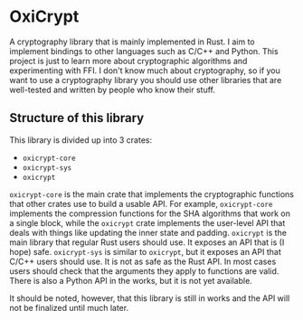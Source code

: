 # OxiCrypt

A cryptography library that is mainly implemented in Rust. I aim to implement bindings to other languages such as C/C++ and Python. This project is just to learn more about cryptographic algorithms and experimenting with FFI. I don't know much about cryptography, so if you want to use a cryptography library you should use other libraries that are well-tested and written by people who know their stuff.

## Structure of this library

This library is divided up into 3 crates:
* `oxicrypt-core`
* `oxicrypt-sys`
* `oxicrypt`

`oxicrypt-core` is the main crate that implements the cryptographic functions that other crates use to build a usable API. For example, `oxicrypt-core` implements the compression functions for the SHA algorithms that work on a single block, while the `oxicrypt` crate implements the user-level API that deals with things like updating the inner state and padding. `oxicrypt` is the main library that regular Rust users should use. It exposes an API that is (I hope) safe. `oxicrypt-sys` is similar to `oxicrypt`, but it exposes an API that C/C++ users should use. It is not as safe as the Rust API. In most cases users should check that the arguments they apply to functions are valid. There is also a Python API in the works, but it is not yet available.

It should be noted, however, that this library is still in works and the API will not be finalized until much later.
